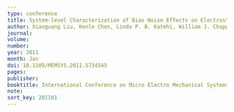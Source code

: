 ```yaml
---
type: conference
title: System-level Characterization of Bias Noise Effects on Electrostatic RF MEMS Tunable Filters
author: Xiaoguang Liu, Kenle Chen, Linda P. B. Katehi, William J. Chappell, and Dimitrios Peroulis
journal:
volume:
number:
year: 2011
month: Jan
doi: 10.1109/MEMSYS.2011.5734545
pages:
publisher:
booktitle: International Conference on Micro Electro Mechanical Systems (MEMS)
note:
sort_key: 201101
---
```

